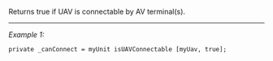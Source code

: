 Returns true if UAV is connectable by AV terminal(s).


---
*Example 1:*
```sqf
private _canConnect = myUnit isUAVConnectable [myUav, true];
```